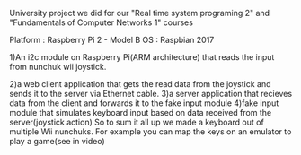 University project we did for our "Real time system programing 2" and "Fundamentals of Computer Networks 1" courses


Platform : Raspberry Pi 2 - Model B
OS : Raspbian 2017

1)An i2c module on Raspberry Pi(ARM architecture) that reads the input from nunchuk wii joystick.




2)a web client application that gets the read data from the joystick and sends it to the server via Ethernet cable.
3)a server application that recieves data from the client and forwards it to the fake input module
4)fake input module that simulates keyboard input based on data received from the server(joystick action)
So to sum it all up we made a keyboard out of multiple Wii nunchuks.
For example you can map the keys on an emulator to play a game(see in video)



